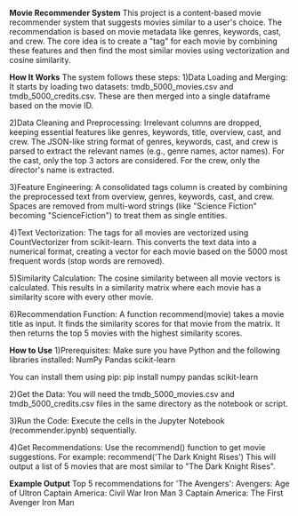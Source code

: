 **Movie Recommender System**
This project is a content-based movie recommender system that suggests movies similar to a user's choice. The recommendation is based on movie metadata like genres, keywords, cast, and crew. The core idea is to create a "tag" for each movie by combining these features and then find the most similar movies using vectorization and cosine similarity.

**How It Works**
The system follows these steps:
1)Data Loading and Merging: It starts by loading two datasets: tmdb_5000_movies.csv and tmdb_5000_credits.csv. These are then merged into a single dataframe based on the movie ID.

2)Data Cleaning and Preprocessing:
Irrelevant columns are dropped, keeping essential features like genres, keywords, title, overview, cast, and crew.
The JSON-like string format of genres, keywords, cast, and crew is parsed to extract the relevant names (e.g., genre names, actor names).
For the cast, only the top 3 actors are considered. For the crew, only the director's name is extracted.

3)Feature Engineering:
A consolidated tags column is created by combining the preprocessed text from overview, genres, keywords, cast, and crew.
Spaces are removed from multi-word strings (like "Science Fiction" becoming "ScienceFiction") to treat them as single entities.

4)Text Vectorization:
The tags for all movies are vectorized using CountVectorizer from scikit-learn. This converts the text data into a numerical format, creating a vector for each movie based on the 5000 most frequent words (stop words are removed).

5)Similarity Calculation:
The cosine similarity between all movie vectors is calculated. This results in a similarity matrix where each movie has a similarity score with every other movie.

6)Recommendation Function:
A function recommend(movie) takes a movie title as input.
It finds the similarity scores for that movie from the matrix.
It then returns the top 5 movies with the highest similarity scores.

**How to Use**
1)Prerequisites: Make sure you have Python and the following libraries installed:
NumPy
Pandas
scikit-learn

You can install them using pip:
pip install numpy 
pandas scikit-learn

2)Get the Data: You will need the tmdb_5000_movies.csv and tmdb_5000_credits.csv files in the same directory as the notebook or script.

3)Run the Code: Execute the cells in the Jupyter Notebook (recommender.ipynb) sequentially.

4)Get Recommendations: Use the recommend() function to get movie suggestions. For example:
recommend('The Dark Knight Rises')
This will output a list of 5 movies that are most similar to "The Dark Knight Rises".

**Example Output**
Top 5 recommendations for 'The Avengers':
Avengers: Age of Ultron
Captain America: Civil War
Iron Man 3
Captain America: The First Avenger
Iron Man
